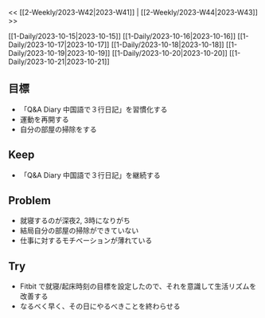 << [[2-Weekly/2023-W42|2023-W41]] | [[2-Weekly/2023-W44|2023-W43]] >>

[[1-Daily/2023-10-15|2023-10-15]]
[[1-Daily/2023-10-16|2023-10-16]]
[[1-Daily/2023-10-17|2023-10-17]]
[[1-Daily/2023-10-18|2023-10-18]]
[[1-Daily/2023-10-19|2023-10-19]]
[[1-Daily/2023-10-20|2023-10-20]]
[[1-Daily/2023-10-21|2023-10-21]]
## 目標
- 「Q&A Diary 中国語で３行日記」を習慣化する
- 運動を再開する
- 自分の部屋の掃除をする
## Keep
- 「Q&A Diary 中国語で３行日記」を継続する
## Problem
- 就寝するのが深夜2, 3時になりがち
- 結局自分の部屋の掃除ができていない
- 仕事に対するモチベーションが薄れている
## Try
- Fitbit で就寝/起床時刻の目標を設定したので、それを意識して生活リズムを改善する
- なるべく早く、その日にやるべきことを終わらせる
